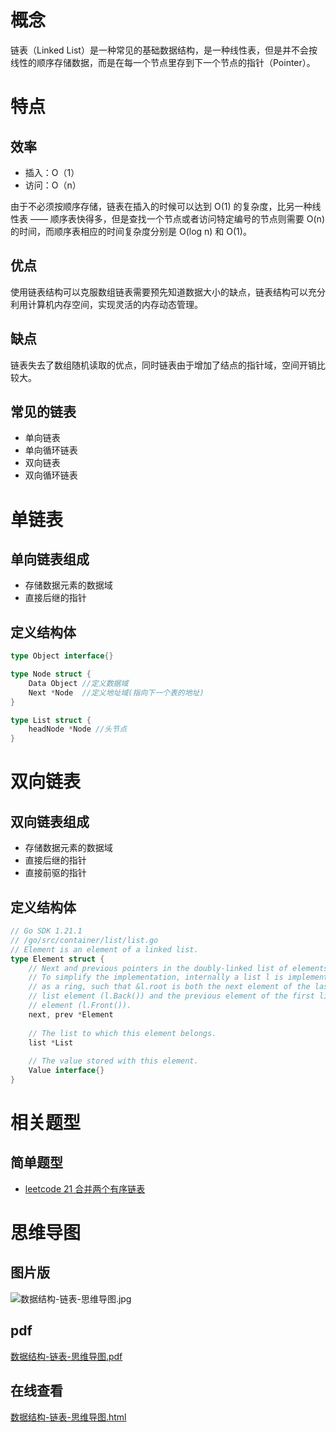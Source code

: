 # 概念

链表（Linked List）是一种常见的基础数据结构，是一种线性表，但是并不会按线性的顺序存储数据，而是在每一个节点里存到下一个节点的指针（Pointer）。

# 特点

## 效率

- 插入：O（1）
- 访问：O（n）

由于不必须按顺序存储，链表在插入的时候可以达到 O(1) 的复杂度，比另一种线性表 —— 顺序表快得多，但是查找一个节点或者访问特定编号的节点则需要 O(n) 的时间，而顺序表相应的时间复杂度分别是 O(log n) 和 O(1)。

## 优点

使用链表结构可以克服数组链表需要预先知道数据大小的缺点，链表结构可以充分利用计算机内存空间，实现灵活的内存动态管理。

## 缺点

链表失去了数组随机读取的优点，同时链表由于增加了结点的指针域，空间开销比较大。

## 常见的链表

- 单向链表
- 单向循环链表
- 双向链表
- 双向循环链表

# 单链表

## 单向链表组成

- 存储数据元素的数据域
- 直接后继的指针

## 定义结构体

```go
type Object interface{}

type Node struct {
    Data Object //定义数据域
    Next *Node  //定义地址域(指向下一个表的地址)
}

type List struct {
    headNode *Node //头节点
}
```

# 双向链表

## 双向链表组成

- 存储数据元素的数据域
- 直接后继的指针
- 直接前驱的指针

## 定义结构体

```go
// Go SDK 1.21.1 
// /go/src/container/list/list.go
// Element is an element of a linked list.
type Element struct {
    // Next and previous pointers in the doubly-linked list of elements.
    // To simplify the implementation, internally a list l is implemented
    // as a ring, such that &l.root is both the next element of the last
    // list element (l.Back()) and the previous element of the first list
    // element (l.Front()).
    next, prev *Element
    
    // The list to which this element belongs.
    list *List
    
    // The value stored with this element.
    Value interface{}
}
```

# 相关题型

## 简单题型

- [leetcode 21 合并两个有序链表](https://cnymw.github.io/GolangStudy/docs/leetcode-21-合并两个有序链表.html)


# 思维导图

## 图片版

![数据结构-链表-思维导图.jpg](https://cnymw.github.io/GolangStudy/docs/img/数据结构-链表-思维导图.jpg)

## pdf

[数据结构-链表-思维导图.pdf](https://cnymw.github.io/GolangStudy/docs/img/数据结构-链表-思维导图.pdf)

## 在线查看

[数据结构-链表-思维导图.html](https://cnymw.github.io/GolangStudy/docs/img/数据结构-链表-思维导图.html)


